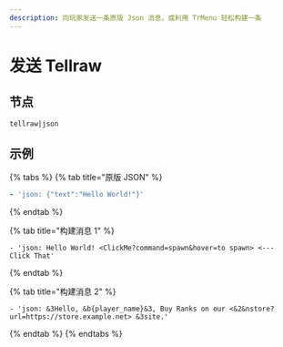```yaml
---
description: 向玩家发送一条原版 Json 消息，或利用 TrMenu 轻松构建一条
---
```


# 发送 Tellraw

## 节点

```text
tellraw|json
```

## 示例

{% tabs %}
{% tab title="原版 JSON" %}
```yaml
- 'json: {"text":"Hello World!"}'
```
{% endtab %}

{% tab title="构建消息 1" %}
```
- 'json: Hello World! <ClickMe?command=spawn&hover=to spawn> <--- Click That'
```
{% endtab %}

{% tab title="构建消息 2" %}
```
- 'json: &3Hello, &b{player_name}&3, Buy Ranks on our <&2&nstore?url=https://store.example.net> &3site.'
```
{% endtab %}
{% endtabs %}



